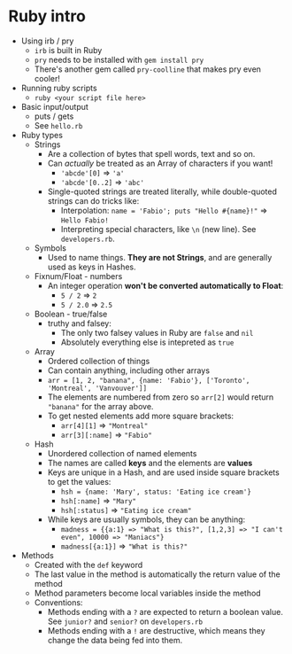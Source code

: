 # Ruby intro

* Using irb / pry
    - `irb` is built in Ruby
    - `pry` needs to be installed with `gem install pry`
    - There's another gem called `pry-coolline` that makes pry even cooler!
* Running ruby scripts
    - `ruby <your script file here>`
* Basic input/output
    - puts / gets
    - See `hello.rb`
* Ruby types
    - Strings
        + Are a collection of bytes that spell words, text and so on.
        + Can *actually* be treated as an Array of characters if you want!
            + `'abcde'[0]` => `'a'`
            + `'abcde'[0..2]` => `'abc'`
        + Single-quoted strings are treated literally, while double-quoted strings can do tricks like:
            + Interpolation: `name = 'Fabio'; puts "Hello #{name}!"` => `Hello Fabio!`
            + Interpreting special characters, like `\n` (new line). See `developers.rb`.
    - Symbols
        + Used to name things. **They are not Strings**, and are generally used as keys in Hashes.
    - Fixnum/Float - numbers
        + An integer operation **won't be converted automatically to Float**:
            * `5 / 2` => `2`
            * `5 / 2.0` => `2.5`
    - Boolean - true/false
        + truthy and falsey:
            * The only two falsey values in Ruby are `false` and `nil`
            * Absolutely everything else is intepreted as `true`
    - Array
        + Ordered collection of things
        + Can contain anything, including other arrays
        + `arr = [1, 2, "banana", {name: 'Fabio'}, ['Toronto', 'Montreal', 'Vanvouver']]`
        + The elements are numbered from zero so `arr[2]` would return `"banana"` for the array above.
        + To get nested elements add more square brackets:
            * `arr[4][1]` => `"Montreal"`
            * `arr[3][:name]` => `"Fabio"`
    - Hash
        + Unordered collection of named elements
        + The names are called **keys** and the elements are **values**
        + Keys are unique in a Hash, and are used inside square brackets to get the values:
            * `hsh = {name: 'Mary', status: 'Eating ice cream'}`
            * `hsh[:name]` => `"Mary"` 
            * `hsh[:status]` => `"Eating ice cream"`
        + While keys are usually symbols, they can be anything:
            * `madness = {{a:1} => "What is this?", [1,2,3] => "I can't even", 10000 => "Maniacs"}`
            * `madness[{a:1}]` => `"What is this?"`
* Methods
    - Created with the `def` keyword
    - The last value in the method is automatically the return value of the method
    - Method parameters become local variables inside the method
    - Conventions:
        + Methods ending with a `?` are expected to return a boolean value. See `junior?` and `senior?` on `developers.rb`
        + Methods ending with a `!` are destructive, which means they change the data being fed into them.
